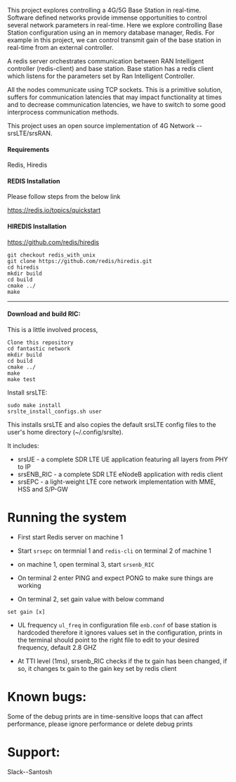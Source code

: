 This project explores controlling a 4G/5G Base Station in real-time. Software defined networks provide immense opportunities to control 
several network parameters in real-time. Here we explore controlling Base Station configuration using an in memory database manager, Redis.
For example in this project, we can control transmit gain of the base station in real-time from an external controller.

A redis server orchestrates communication between RAN Intelligent controller (redis-client) and base station.
Base station has a redis client which listens for the parameters set by Ran Intelligent Controller. 

All the nodes communicate using TCP sockets. This is a primitive solution, suffers for communication latencies that may impact functionality at times and to decrease communication latencies, we have to switch to some good interprocess communication methods.


This project uses an open source implementation of 4G Network -- srsLTE/srsRAN. 


#### Requirements
 Redis, Hiredis 

#### REDIS Installation

Please follow steps from the below link

https://redis.io/topics/quickstart

#### HIREDIS Installation

https://github.com/redis/hiredis

```
git checkout redis_with_unix
git clone https://github.com/redis/hiredis.git
cd hiredis
mkdir build
cd build
cmake ../
make
```

---

#### Download and build RIC:
This is a little involved process,  

```
Clone this repository
cd fantastic network
mkdir build
cd build
cmake ../
make
make test
```

Install srsLTE:

```
sudo make install
srslte_install_configs.sh user
```

This installs srsLTE and also copies the default srsLTE config files to
the user's home directory (~/.config/srslte).

It includes:
  * srsUE - a complete SDR LTE UE application featuring all layers from PHY to IP
  * srsENB_RIC - a complete SDR LTE eNodeB application with redis client 
  * srsEPC - a light-weight LTE core network implementation with MME, HSS and S/P-GW


Running the system
========
* First start Redis server on machine 1
  
* Start `srsepc` on termnial 1 and `redis-cli` on terminal 2 of machine 1
 
* on machine 1, open terminal 3, start `srsenb_RIC` 


* On terminal 2 enter PING and expect PONG to make sure things are working

* On terminal 2, set gain value with below command 

```
set gain [x]

```

* UL frequency  `ul_freq` in configuration file `enb.conf` of base station is hardcoded therefore it ignores values set in the configuration, prints in the terminal should point to the right file to edit to your desired frequency, default 2.8 GHZ

* At TTI level (1ms), srsenb_RIC checks if the tx gain has been changed, if so, it changes tx gain to the gain key set by redis client


Known bugs: 
========
Some of the debug prints are in time-sensitive loops that can affect performance, please ignore performance or delete debug prints

Support:
=====
Slack--Santosh



